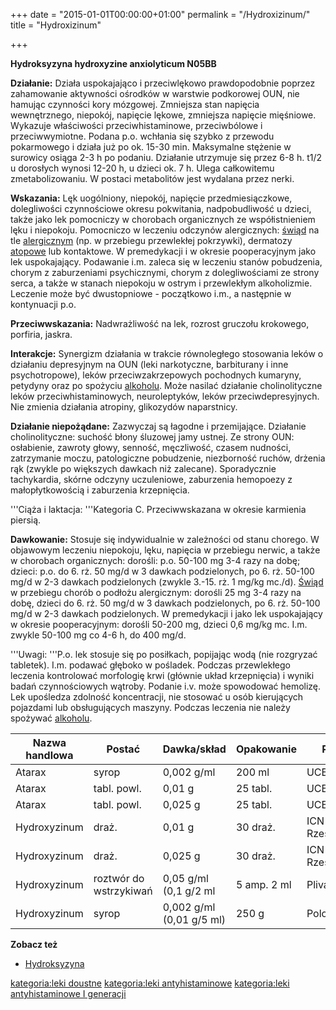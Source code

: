 +++
date = "2015-01-01T00:00:00+01:00"
permalink = "/Hydroxizinum/"
title = "Hydroxizinum"

+++

**Hydroksyzyna hydroxyzine anxiolyticum N05BB**

**Działanie:** Działa uspokajająco i przeciwlękowo prawdopodobnie poprzez zahamowanie aktywności ośrodków w warstwie podkorowej OUN, nie hamując czynności kory mózgowej. Zmniejsza stan napięcia wewnętrznego, niepokój, napięcie lękowe, zmniejsza napięcie mięśniowe. Wykazuje właściwości przeciwhistaminowe, przeciwbólowe i przeciwwymiotne. Podana p.o. wchłania się szybko z przewodu pokarmowego i działa już po ok. 15-30 min. Maksymalne stężenie w surowicy osiąga 2-3 h po podaniu. Działanie utrzymuje się przez 6-8 h. t1/2 u dorosłych wynosi 12-20 h, u dzieci ok. 7 h. Ulega całkowitemu zmetabolizowaniu. W postaci metabolitów jest wydalana przez nerki.

**Wskazania:** Lęk uogólniony, niepokój, napięcie przedmiesiączkowe, dolegliwości czynnościowe okresu pokwitania, nadpobudliwość u dzieci, także jako lek pomocniczy w chorobach organicznych ze współistnieniem lęku i niepokoju. Pomocniczo w leczeniu odczynów alergicznych: [świąd](/atopedia/świąd "wikilink") na tle [alergicznym](/atopedia/alergia "wikilink") (np. w przebiegu przewlekłej pokrzywki), dermatozy [atopowe](/atopedia/atopia "wikilink") lub kontaktowe. W premedykacji i w okresie pooperacyjnym jako lek uspokajający. Podawanie i.m. zaleca się w leczeniu stanów pobudzenia, chorym z zaburzeniami psychicznymi, chorym z dolegliwościami ze strony serca, a także w stanach niepokoju w ostrym i przewlekłym alkoholizmie. Leczenie może być dwustopniowe - początkowo i.m., a następnie w kontynuacji p.o.

**Przeciwwskazania:** Nadwrażliwość na lek, rozrost gruczołu krokowego, porfiria, jaskra.

**Interakcje:** Synergizm działania w trakcie równoległego stosowania leków o działaniu depresyjnym na OUN (leki narkotyczne, barbiturany i inne psychotropowe), leków przeciwzakrzepowych pochodnych kumaryny, petydyny oraz po spożyciu [alkoholu](/atopedia/alkohol "wikilink"). Może nasilać działanie cholinolityczne leków przeciwhistaminowych, neuroleptyków, leków przeciwdepresyjnych. Nie zmienia działania atropiny, glikozydów naparstnicy.

**Działanie niepożądane:** Zazwyczaj są łagodne i przemijające. Działanie cholinolityczne: suchość błony śluzowej jamy ustnej. Ze strony OUN: osłabienie, zawroty głowy, senność, męczliwość, czasem nudności, zatrzymanie moczu, patologiczne pobudzenie, niezborność ruchów, drżenia rąk (zwykle po większych dawkach niż zalecane). Sporadycznie tachykardia, skórne odczyny uczuleniowe, zaburzenia hemopoezy z małopłytkowością i zaburzenia krzepnięcia.

'''Ciąża i laktacja: '''Kategoria C. Przeciwwskazana w okresie karmienia piersią.

**Dawkowanie:** Stosuje się indywidualnie w zależności od stanu chorego. W objawowym leczeniu niepokoju, lęku, napięcia w przebiegu nerwic, a także w chorobach organicznych: dorośli: p.o. 50-100 mg 3-4 razy na dobę; dzieci: p.o. do 6. rż. 50 mg/d w 3 dawkach podzielonych, po 6. rż. 50-100 mg/d w 2-3 dawkach podzielonych (zwykle 3.-15. rż. 1 mg/kg mc./d). [Świąd](/atopedia/Świąd "wikilink") w przebiegu chorób o podłożu alergicznym: dorośli 25 mg 3-4 razy na dobę, dzieci do 6. rż. 50 mg/d w 3 dawkach podzielonych, po 6. rż. 50-100 mg/d w 2-3 dawkach podzielonych. W premedykacji i jako lek uspokajający w okresie pooperacyjnym: dorośli 50-200 mg, dzieci 0,6 mg/kg mc. I.m. zwykle 50-100 mg co 4-6 h, do 400 mg/d.

'''Uwagi: '''P.o. lek stosuje się po posiłkach, popijając wodą (nie rozgryzać tabletek). I.m. podawać głęboko w pośladek. Podczas przewlekłego leczenia kontrolować morfologię krwi (głównie układ krzepnięcia) i wyniki badań czynnościowych wątroby. Podanie i.v. może spowodować hemolizę. Lek upośledza zdolność koncentracji, nie stosować u osób kierujących pojazdami lub obsługujących maszyny. Podczas leczenia nie należy spożywać [alkoholu](/atopedia/alkohol "wikilink").

| Nazwa handlowa | Postać                 | Dawka/skład              | Opakowanie  | Producent                 | Cena brutto | Cena po refundacji | Cena w chorobie | Opis dodatkowy |
|----------------|------------------------|--------------------------|-------------|---------------------------|-------------|--------------------|-----------------|----------------|
| Atarax         | syrop                  | 0,002 g/ml               | 200 ml      | UCB Pharma                | 12.22       | x                  | x               |
| Atarax         | tabl. powl.            | 0,01 g                   | 25 tabl.    | UCB Pharma                |             |                    |                 |
| Atarax         | tabl. powl.            | 0,025 g                  | 25 tabl.    | UCB Pharma                | 8.07        |                    |                 |
| Hydroxyzinum   | draż.                  | 0,01 g                   | 30 draż.    | ICN Polfa Rzeszów/Valeant | 6.84        |                    |                 |
| Hydroxyzinum   | draż.                  | 0,025 g                  | 30 draż.    | ICN Polfa Rzeszów/Valeant | 8.54        |                    |                 |
| Hydroxyzinum   | roztwór do wstrzykiwań | 0,05 g/ml (0,1 g/2 ml    | 5 amp. 2 ml | Pliva Kraków              | 11.64       |                    |                 |
| Hydroxyzinum   | syrop                  | 0,002 g/ml (0,01 g/5 ml) | 250 g       | Polon                     | 11.65       |                    |                 |                |

**Zobacz też**

-   [Hydroksyzyna](/atopedia/Hydroksyzyna "wikilink")

[kategoria:leki doustne](/atopedia/kategoria:leki_doustne "wikilink") [kategoria:leki antyhistaminowe](/atopedia/kategoria:leki_antyhistaminowe "wikilink") [kategoria:leki antyhistaminowe I generacji](/atopedia/kategoria:leki_antyhistaminowe_I_generacji "wikilink")